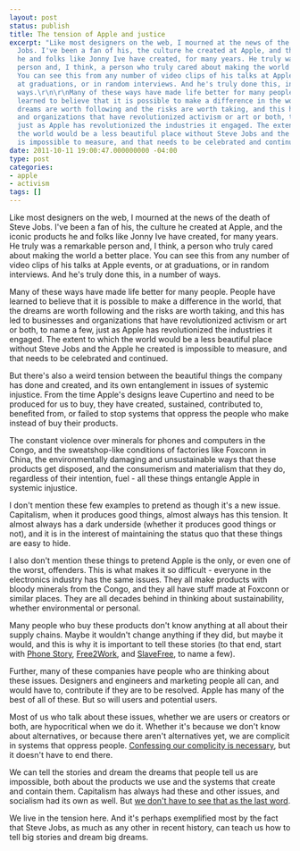 ```yaml
---
layout: post
status: publish
title: The tension of Apple and justice
excerpt: "Like most designers on the web, I mourned at the news of the death of Steve
  Jobs. I've been a fan of his, the culture he created at Apple, and the iconic products
  he and folks like Jonny Ive have created, for many years. He truly was a remarkable
  person and, I think, a person who truly cared about making the world a better place.
  You can see this from any number of video clips of his talks at Apple events, or
  at graduations, or in random interviews. And he's truly done this, in a number of
  ways.\r\n\r\nMany of these ways have made life better for many people. People have
  learned to believe that it is possible to make a difference in the world, that the
  dreams are worth following and the risks are worth taking, and this has led to businesses
  and organizations that have revolutionized activism or art or both, to name a few,
  just as Apple has revolutionized the industries it engaged. The extent to which
  the world would be a less beautiful place without Steve Jobs and the Apple he created
  is impossible to measure, and that needs to be celebrated and continued."
date: 2011-10-11 19:00:47.000000000 -04:00
type: post
categories:
- apple
- activism
tags: []
---
```

Like most designers on the web, I mourned at the news of the death of Steve Jobs. I've been a fan of his, the culture he created at Apple, and the iconic products he and folks like Jonny Ive have created, for many years. He truly was a remarkable person and, I think, a person who truly cared about making the world a better place. You can see this from any number of video clips of his talks at Apple events, or at graduations, or in random interviews. And he's truly done this, in a number of ways.

Many of these ways have made life better for many people. People have learned to believe that it is possible to make a difference in the world, that the dreams are worth following and the risks are worth taking, and this has led to businesses and organizations that have revolutionized activism or art or both, to name a few, just as Apple has revolutionized the industries it engaged. The extent to which the world would be a less beautiful place without Steve Jobs and the Apple he created is impossible to measure, and that needs to be celebrated and continued.

But there's also a weird tension between the beautiful things the company has done and created, and its own entanglement in issues of systemic injustice. From the time Apple's designs leave Cupertino and need to be produced for us to buy, they have created, sustained, contributed to, benefited from, or failed to stop systems that oppress the people who make instead of buy their products.

The constant violence over minerals for phones and computers in the Congo, and the sweatshop-like conditions of factories like Foxconn in China, the environmentally damaging and unsustainable ways that these products get disposed, and the consumerism and materialism that they do, regardless of their intention, fuel - all these things entangle Apple in systemic injustice.

I don't mention these few examples to pretend as though it's a new issue. Capitalism, when it produces good things, almost always has this tension. It almost always has a dark underside (whether it produces good things or not), and it is in the interest of maintaining the status quo that these things are easy to hide.

I also don't mention these things to pretend Apple is the only, or even one of the worst, offenders. This is what makes it so difficult - everyone in the electronics industry has the same issues. They all make products with bloody minerals from the Congo, and they all have stuff made at Foxconn or similar places. They are all decades behind in thinking about sustainability, whether environmental or personal.

Many people who buy these products don't know anything at all about their supply chains. Maybe it wouldn't change anything if they did, but maybe it would, and this is why it is important to tell these stories (to that end, start with <a href="http://phonestory.org/">Phone Story</a>, <a href="http://www.free2work.org/">Free2Work</a>, and <a href="http://www.callandresponse.com/slavefree/index.php">SlaveFree</a>, to name a few).

Further, many of these companies have people who are thinking about these issues. Designers and engineers and marketing people all can, and would have to, contribute if they are to be resolved. Apple has many of the best of all of these. But so will users and potential users.

Most of us who talk about these issues, whether we are users or creators or both, are hypocritical when we do it. Whether it's because we don't know about alternatives, or because there aren't alternatives yet, we are complicit in systems that oppress people. <a href="http://www.jesusradicals.com/we-need-a-confessing-movement/">Confessing our complicity is necessary</a>, but it doesn't have to end there.

We can tell the stories and dream the dreams that people tell us are impossible, both about the products we use and the systems that create and contain them. Capitalism has always had these and other issues, and socialism had its own as well. But <a href="http://ecologywithoutnature.blogspot.com/2011/10/zizeks-talk-at-occupy-wall-st.html">we don't have to see that as the last word</a>.

We live in the tension here. And it's perhaps exemplified most by the fact that Steve Jobs, as much as any other in recent history, can teach us how to tell big stories and dream big dreams.
